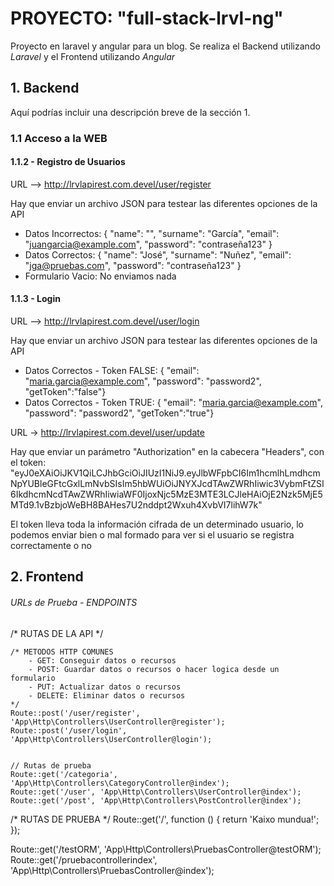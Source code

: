 # PROYECTO: "full-stack-lrvl-ng"
Proyecto en laravel y angular para un blog. Se realiza el Backend utilizando *Laravel* y el Frontend utilizando *Angular* 

## 1. Backend

Aquí podrías incluir una descripción breve de la sección 1.

### 1.1 Acceso a la WEB

#### 1.1.2 - Registro de Usuarios

URL --> http://lrvlapirest.com.devel/user/register

Hay que enviar un archivo JSON para testear las diferentes opciones de la API

- Datos Incorrectos: { "name": "", "surname": "García", "email": "juangarcia@example.com", "password": "contraseña123" } 
- Datos Correctos: { "name": "José", "surname": "Nuñez", "email": "jga@pruebas.com", "password": "contraseña123" } 
- Formulario Vacio: No enviamos nada


#### 1.1.3 - Login
URL --> http://lrvlapirest.com.devel/user/login

Hay que enviar un archivo JSON para testear las diferentes opciones de la API

- Datos Correctos - Token FALSE: { "email": "maria.garcia@example.com", "password": "password2", "getToken":"false"}
- Datos Correctos - Token TRUE: { "email": "maria.garcia@example.com", "password": "password2", "getToken":"true"}


URL -> http://lrvlapirest.com.devel/user/update

Hay que enviar un parámetro "Authorization" en la cabecera "Headers", con el token: 
"eyJ0eXAiOiJKV1QiLCJhbGciOiJIUzI1NiJ9.eyJlbWFpbCI6Im1hcmlhLmdhcmNpYUBleGFtcGxlLmNvbSIsIm5hbWUiOiJNYXJcdTAwZWRhIiwic3VybmFtZSI6IkdhcmNcdTAwZWRhIiwiaWF0IjoxNjc5MzE3MTE3LCJleHAiOjE2Nzk5MjE5MTd9.1vBzbjoWeBH8BAHes7U2nddpt2Wxuh4XvbVI7lihW7k" 

El token lleva toda la información cifrada de un determinado usuario, lo podemos enviar bien o mal formado para ver si el usuario se registra correctamente o no

## 2. Frontend



###### URLs de Prueba - ENDPOINTS
/* RUTAS DE LA API */

    /* METODOS HTTP COMUNES
        - GET: Conseguir datos o recursos
        - POST: Guardar datos o recursos o hacer logica desde un formulario
        - PUT: Actualizar datos o recursos
        - DELETE: Eliminar datos o recursos
    */
    Route::post('/user/register', 'App\Http\Controllers\UserController@register');
    Route::post('/user/login', 'App\Http\Controllers\UserController@login');


    // Rutas de prueba
    Route::get('/categoria', 'App\Http\Controllers\CategoryController@index');
    Route::get('/user', 'App\Http\Controllers\UserController@index');
    Route::get('/post', 'App\Http\Controllers\PostController@index');


/* RUTAS DE PRUEBA */
Route::get('/', function () {
    return 'Kaixo mundua!';
});

Route::get('/testORM', 'App\Http\Controllers\PruebasController@testORM');
Route::get('/pruebacontrollerindex', 'App\Http\Controllers\PruebasController@index');

 
